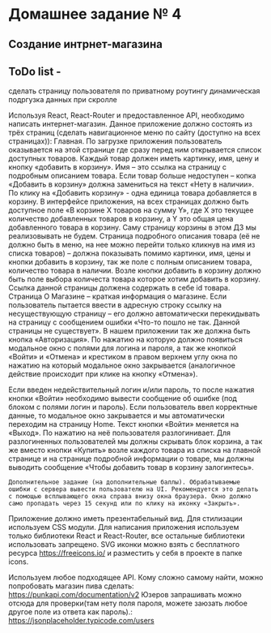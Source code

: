 # Домашнее задание № 4

## Создание интрнет-магазина

## ToDo list -

сделать страницу пользователя по приватному роутингу
динамическая подргузка данных при скролле

Используя React, React-Router и предоставленное API, необходимо написать интернет-магазин.
Данное приложение должно состоять из трёх страниц (сделать навигационное меню по сайту (доступно на всех страницах)):
Главная. По загрузке приложения пользователь оказывается на этой странице где сразу перед ним открывается список доступных товаров. Каждый товар должен иметь картинку, имя, цену и кнопку «добавить в корзину». Имя – это ссылка на страницу с подробным описанием товара. Если товар больше недоступен – копка «Добавить в корзину» должна замениться на текст «Нету в наличии». По клику на «Добавить корзину» - одна единица товара добавляется в корзину. В интерфейсе приложения, на всех страницах должно быть доступное поле «В корзине Х товаров на сумму Y», где Х это текущее количество добавленных товаров в корзину, а Y это общая цена добавленного товара в корзину. Саму страницу корзины в этом ДЗ мы реализовывать не будем.
Страница подробного описания товара (её не должно быть в меню, на нее можно перейти только кликнув на имя из списка товаров) – должна показывать помимо картинки, имя, цены и кнопки добавить в корзину, так же поле с полным описанием товара, количество товара в наличии. Возле кнопки добавить в корзину должно быть поле выбора количеста товара которое хотим добавить в корзину. Ссылка данной страницы должена содержать в себе id товара.
Страница О Магазине – краткая информация о магазине.
Если пользователь пытается ввести в адресную строку ссылку на несуществующую страницу – его должно автоматически перекидывать на страницу с сообщением ошибки «Что-то пошло не так. Данной страницы не существует».
В нашем приложении так же должна быть кнопка «Авторизация». По нажатию на которую должно появиться модальное окно с полями для логина и пароля, а так же кнопкой «Войти» и «Отмена» и крестиком в правом верхнем углу окна по нажатию на который модальное окно закрывается (аналогичное действие происходит при клике на кнопку «Отмена»).

Если введен недействительный логин и/или пароль, то после нажатия кнопки «Войти» необходимо вывести сообщение об ошибке (под блоком с полями логин и пароль).
Если пользователь ввел корректные данные, то модальное окно закрывается и мы автоматически переходим на страницу Home. Текст кнопки «Войти» меняется на «Выход». По нажатию на неё пользователя разлогинивает.
Для разлогиненных пользователей мы должны скрывать блок корзина, а так же вместо кнопки «Купить» возле каждого товара из списка на главной странице и на странице подробной информации о товаре, мы должны выводить сообщение «Чтобы добавить товар в корзину залогинтесь».

    Дополнительное задание (на дополнительные баллы). Обрабатываемые ошибки с сервера вывести пользователю на UI. Рекомендуется это делать с помощью всплывающего окна справа внизу окна браузера. Окно должно само пропадать через 15 секунд или по клику на иконку «Закрыть».

Приложение должно иметь презентабельный вид. Для стилизации используем CSS модули. Для написания приложения используем только библиотеки React и React-Router, все остальные библиотеки использовать запрещено. SVG иконки можно взять с бесплатного ресурса https://freeicons.io/ и разместить у себя в проекте в папке icons.

Используем любое подходящее API.
Кому сложно самому найти, можно попробовать магазин пива сделать:
https://punkapi.com/documentation/v2
Юзеров запрашивать можно отсюда для проверки(там нету поля пароля, можете заюзать любое другое поле из ответа как пароль).:
https://jsonplaceholder.typicode.com/users
